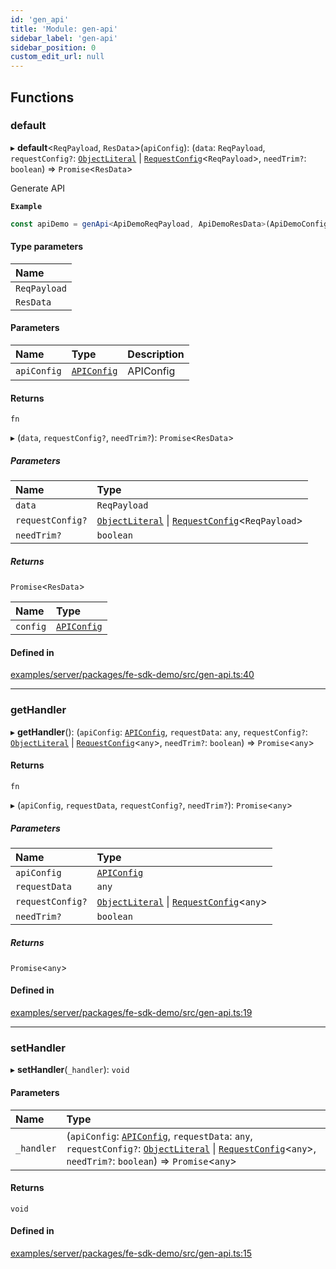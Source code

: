 ```yaml
---
id: 'gen_api'
title: 'Module: gen-api'
sidebar_label: 'gen-api'
sidebar_position: 0
custom_edit_url: null
---
```


## Functions

### default

▸ **default**<`ReqPayload`, `ResData`\>(`apiConfig`): (`data`: `ReqPayload`, `requestConfig?`: [`ObjectLiteral`](../interfaces/shared_tsdk_types.ObjectLiteral.md) \| [`RequestConfig`](axios.md#requestconfig)<`ReqPayload`\>, `needTrim?`: `boolean`) => `Promise`<`ResData`\>

Generate API

**`Example`**

```ts
const apiDemo = genApi<ApiDemoReqPayload, ApiDemoResData>(ApiDemoConfig);
```

#### Type parameters

| Name         |
| :----------- |
| `ReqPayload` |
| `ResData`    |

#### Parameters

| Name        | Type                                                        | Description |
| :---------- | :---------------------------------------------------------- | :---------- |
| `apiConfig` | [`APIConfig`](../interfaces/shared_tsdk_types.APIConfig.md) | APIConfig   |

#### Returns

`fn`

▸ (`data`, `requestConfig?`, `needTrim?`): `Promise`<`ResData`\>

##### Parameters

| Name             | Type                                                                                                                            |
| :--------------- | :------------------------------------------------------------------------------------------------------------------------------ |
| `data`           | `ReqPayload`                                                                                                                    |
| `requestConfig?` | [`ObjectLiteral`](../interfaces/shared_tsdk_types.ObjectLiteral.md) \| [`RequestConfig`](axios.md#requestconfig)<`ReqPayload`\> |
| `needTrim?`      | `boolean`                                                                                                                       |

##### Returns

`Promise`<`ResData`\>

| Name     | Type                                                        |
| :------- | :---------------------------------------------------------- |
| `config` | [`APIConfig`](../interfaces/shared_tsdk_types.APIConfig.md) |

#### Defined in

[examples/server/packages/fe-sdk-demo/src/gen-api.ts:40](https://github.com/jiouiuw/tsdk-monorepo/blob/f48ea35/examples/server/packages/fe-sdk-demo/src/gen-api.ts#L40)

---

### getHandler

▸ **getHandler**(): (`apiConfig`: [`APIConfig`](../interfaces/shared_tsdk_types.APIConfig.md), `requestData`: `any`, `requestConfig?`: [`ObjectLiteral`](../interfaces/shared_tsdk_types.ObjectLiteral.md) \| [`RequestConfig`](axios.md#requestconfig)<`any`\>, `needTrim?`: `boolean`) => `Promise`<`any`\>

#### Returns

`fn`

▸ (`apiConfig`, `requestData`, `requestConfig?`, `needTrim?`): `Promise`<`any`\>

##### Parameters

| Name             | Type                                                                                                                     |
| :--------------- | :----------------------------------------------------------------------------------------------------------------------- |
| `apiConfig`      | [`APIConfig`](../interfaces/shared_tsdk_types.APIConfig.md)                                                              |
| `requestData`    | `any`                                                                                                                    |
| `requestConfig?` | [`ObjectLiteral`](../interfaces/shared_tsdk_types.ObjectLiteral.md) \| [`RequestConfig`](axios.md#requestconfig)<`any`\> |
| `needTrim?`      | `boolean`                                                                                                                |

##### Returns

`Promise`<`any`\>

#### Defined in

[examples/server/packages/fe-sdk-demo/src/gen-api.ts:19](https://github.com/jiouiuw/tsdk-monorepo/blob/f48ea35/examples/server/packages/fe-sdk-demo/src/gen-api.ts#L19)

---

### setHandler

▸ **setHandler**(`_handler`): `void`

#### Parameters

| Name       | Type                                                                                                                                                                                                                                                                                      |
| :--------- | :---------------------------------------------------------------------------------------------------------------------------------------------------------------------------------------------------------------------------------------------------------------------------------------- |
| `_handler` | (`apiConfig`: [`APIConfig`](../interfaces/shared_tsdk_types.APIConfig.md), `requestData`: `any`, `requestConfig?`: [`ObjectLiteral`](../interfaces/shared_tsdk_types.ObjectLiteral.md) \| [`RequestConfig`](axios.md#requestconfig)<`any`\>, `needTrim?`: `boolean`) => `Promise`<`any`\> |

#### Returns

`void`

#### Defined in

[examples/server/packages/fe-sdk-demo/src/gen-api.ts:15](https://github.com/jiouiuw/tsdk-monorepo/blob/f48ea35/examples/server/packages/fe-sdk-demo/src/gen-api.ts#L15)

